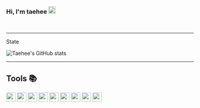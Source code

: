 ### Hi, I'm taehee <img src="https://media.giphy.com/media/hvRJCLFzcasrR4ia7z/giphy.gif" width="20" >
<br />

---
State

![Taehee's GitHub stats](https://github-readme-stats.vercel.app/api?username=jangth0655&layout=compact&hide=contribs,prs&count_private=true&theme=radical&count_private=true)


---
<h2>Tools 📚</h2>
<code><img height="25" src="https://skillicons.dev/icons?i=js,html,css"></code>
<code><img height="25" src="https://skillicons.dev/icons?i=typescript"></code>
<code><img height="25" src="https://skillicons.dev/icons?i=graphql"></code>
<code><img height="25" src="https://skillicons.dev/icons?i=apollo"></code>
<code><img height="25" src="https://skillicons.dev/icons?i=react"></code>
<code><img height="25" src="https://skillicons.dev/icons?i=nextjs"></code>
<code><img height="25" src="https://skillicons.dev/icons?i=tailwindcss"></code>
<code><img height="25" src="https://skillicons.dev/icons?i=prisma"></code>
<code><img height="25" src="https://skillicons.dev/icons?i=nodejs"></code>


